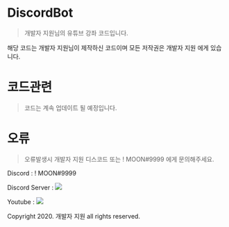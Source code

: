 # DiscordBot
 > 개발자 지원님의 유튜브 강좌 코드입니다.

해당 코드는 개발자 지원님이 제작하신 코드이며 모든 저작권은 개발자 지원 에게 있습니다.

# 코드관련
> 코드는 계속 업데이트 될 예정입니다.

# 오류
> 오류발생시 개발자 지원 디스코드 또는 ! MOON#9999 에게 문의해주세요.

Discord : ! MOON#9999

Discord Server : <a href="https://discord.gg/bmceBj6nH9" target="_blank"><img src="https://img.shields.io/badge/Discord-5865F2?style=flat-square&logo=Discord&logoColor=white"/></a>

Youtube : <a href="https://www.youtube.com/channel/UC2MxX4JxXv24o3Uc5z93RIA" target="_blank"><img src="https://img.shields.io/badge/Youtube-Youtube-red"/></a>

Copyright 2020. 개발자 지원 all rights reserved.
